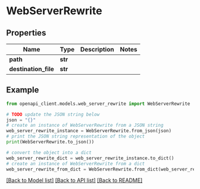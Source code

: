 # WebServerRewrite


## Properties

Name | Type | Description | Notes
------------ | ------------- | ------------- | -------------
**path** | **str** |  | 
**destination_file** | **str** |  | 

## Example

```python
from openapi_client.models.web_server_rewrite import WebServerRewrite

# TODO update the JSON string below
json = "{}"
# create an instance of WebServerRewrite from a JSON string
web_server_rewrite_instance = WebServerRewrite.from_json(json)
# print the JSON string representation of the object
print(WebServerRewrite.to_json())

# convert the object into a dict
web_server_rewrite_dict = web_server_rewrite_instance.to_dict()
# create an instance of WebServerRewrite from a dict
web_server_rewrite_from_dict = WebServerRewrite.from_dict(web_server_rewrite_dict)
```
[[Back to Model list]](../README.md#documentation-for-models) [[Back to API list]](../README.md#documentation-for-api-endpoints) [[Back to README]](../README.md)


